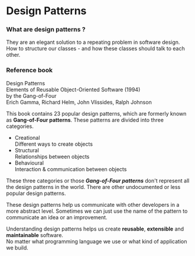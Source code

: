 # Design Patterns

### What are design patterns ?
They are an elegant solution to a repeating problem in software design.  
How to structure our classes - and how these classes should talk to each other.  

### Reference book
Design Patterns  
Elements of Reusable Object-Oriented Software (1994)  
by the Gang-of-Four  
Erich Gamma, Richard Helm, John Vlissides, Ralph Johnson  

This book contains 23 popular design patterns, which are formerly known as 
**Gang-of-Four patterns**. These patterns are divided into three categories.  
* Creational  
  Different ways to create objects
* Structural  
  Relationships between objects
* Behavioural   
  Interaction & communication between objects

These three categories or those _**Gang-of-Four patterns**_ don't represent 
all the design patterns in the world. There are other undocumented or less 
popular design patterns.  

These design patterns help us communicate with other developers in a more 
abstract level. Sometimes we can just use the name of the pattern to 
communicate an idea or an improvement.  

Understanding design patterns helps us create **reusable**, **extensible** and 
**maintainable** software.  
No matter what programming language we use or what kind of application we build. 